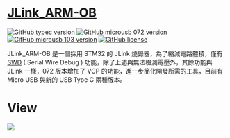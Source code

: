 [JLink_ARM-OB](https://github.com/KitSprout/JLink_ARM-OB)
========
[![GitHub typec version](https://img.shields.io/badge/typec%20version-v1.0-brightgreen.svg)](https://github.com/KitSprout/JLink_ARM-OB)
[![GitHub microusb 072 version](https://img.shields.io/badge/microusb072%20version-%20v1.2-green.svg)](https://github.com/KitSprout/JLink_ARM-OB/releases/tag/072_v1.0)
[![GitHub microusb 103 version](https://img.shields.io/badge/microusb103%20version-%20v2.2-green.svg)](https://github.com/KitSprout/JLink_ARM-OB/releases/tag/103_v2.2)
[![GitHub license](https://img.shields.io/badge/license-%20MIT%20%2F%20CC%20BY--SA%204.0-blue.svg)](https://github.com/KitSprout/JLink_ARM-OB/blob/typec_version/LICENSE)

JLink_ARM-OB 是一個採用 STM32 的 JLink 燒錄器，為了縮減電路體積，僅有 [SWD](http://en.wikipedia.org/wiki/Joint_Test_Action_Group#Serial_Wire_Debug) ( Serial Wire Debug ) 功能，除了上述與無法檢測電壓外，其餘功能與 JLink 一樣，072 版本增加了 VCP 的功能，進一步簡化開發所需的工具，目前有 Micro USB 與新的 USB Type C 兩種版本。

View
========
<img src="https://lh3.googleusercontent.com/trEjiYopeVuZzbjBcqQk-pyJm1heHa-WqhRWqja0lBvzEU7XNf_Lc-Jpdgp6oj_47iD2B5bkAvEABC0KTsHNGbegxN2mr-G_ZmdyfDhMq9jrmZG6mfmSuQcrNoese7KFsNy6d60Wkdg=w2400"/>
<br />
